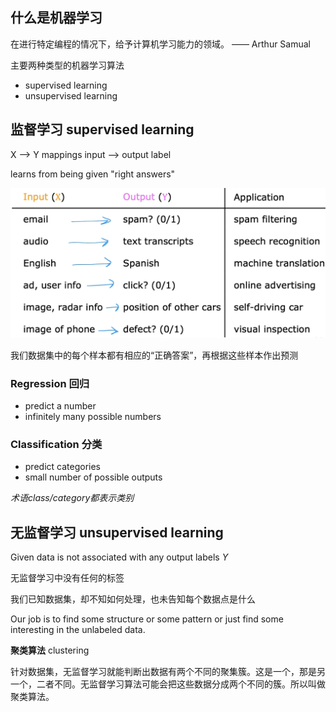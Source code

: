 ## 什么是机器学习

在进行特定编程的情况下，给予计算机学习能力的领域。 —— Arthur Samual

主要两种类型的机器学习算法
- supervised learning
- unsupervised learning 

## 监督学习 supervised learning

X --> Y mappings
input --> output label

learns from being given "right answers"

![|500](files/supervised%20learning%20input%20to%20output.png)

我们数据集中的每个样本都有相应的“正确答案”，再根据这些样本作出预测

### Regression 回归 

- predict a number 
- infinitely many possible numbers

### Classification 分类

- predict categories
- small number of possible outputs

*术语class/category都表示类别*

## 无监督学习 unsupervised learning

Given data is not associated with any output labels $Y$

无监督学习中没有任何的标签

我们已知数据集，却不知如何处理，也未告知每个数据点是什么

Our job is to find some structure or some pattern or just find some interesting in the unlabeled data.

**聚类算法** clustering

针对数据集，无监督学习就能判断出数据有两个不同的聚集簇。这是一个，那是另一个，二者不同。无监督学习算法可能会把这些数据分成两个不同的簇。所以叫做聚类算法。

